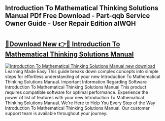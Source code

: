 ## Introduction To Mathematical Thinking Solutions Manual PDf Free Download - Part-qqb Service Owner Guide - User Repair Edition alWQH

# <h2><a href="http://bc64301.oget.top/?id=Introduction+To+Mathematical+Thinking+Solutions+Manual">🔗Download New 👉🔴 Introduction To Mathematical Thinking Solutions Manual</a></h2>

[![Introduction To Mathematical Thinking Solutions Manual new download](https://i.imgur.com/5g1atiW.png)](http://bc64301.oget.top/?id=Introduction+To+Mathematical+Thinking+Solutions+Manual)
Learning Made Easy This guide breaks down complex concepts into simple steps for effortless understanding of your new Introduction To Mathematical Thinking Solutions Manual. Important Information Regarding Software Introduction To Mathematical Thinking Solutions Manual This product requires compatible software for optimal performance. Experience the power of list of features with your new Introduction To Mathematical Thinking Solutions Manual. We're Here to Help You Every Step of the Way Introduction To Mathematical Thinking Solutions Manual. Our customer support team is available throughout your journey.
